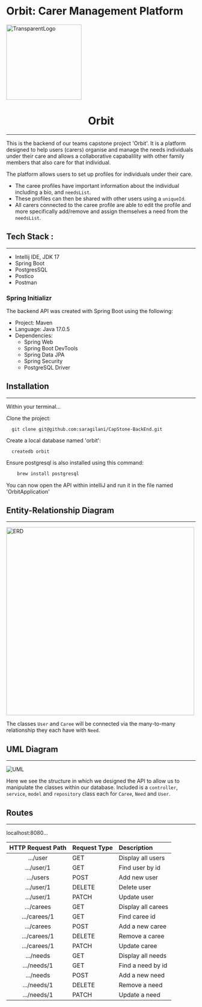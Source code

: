 # Orbit: Carer Management Platform
<img alt="TransparentLogo" src="https://user-images.githubusercontent.com/68750584/219557422-e9f048b4-2910-4c5b-b724-faf8792d4d9c.png" height="200"/>
<h1 align="center" >Orbit</h1>

---

This is the backend of our teams capstone project 'Orbit'. It is a platform designed to help users (carers) organise and manage the needs individuals under their care and allows a collaborative capabalility with other family members that also care for that individual.

The platform allows users to set up profiles for individuals under their care. 
- The caree profiles have important information about the individual including a bio, and `needsList`.
- These profiles can then be shared with other users using a `uniqueId`. 
- All carers connected to the caree profile are able to edit the profile and more specifically add/remove and assign themselves a need from the `needsList`.
## Tech Stack :

---
- Intellij IDE, JDK 17
- Spring Boot
- PostgresSQL
- Postico
- Postman


### Spring Initializr

The backend API was created with Spring Boot using the following:

- Project: Maven
- Language: Java 17.0.5
- Dependencies:
  - Spring Web
  - Spring Boot DevTools 
  - Spring Data JPA
  - Spring Security
  - PostgreSQL Driver

## Installation 

---
Within your terminal...

Clone the project:

```
  git clone git@github.com:saragilani/CapStone-BackEnd.git
```
Create a local database named 'orbit':
```
  createdb orbit
```
Ensure postgresql is also installed using this command:
```a
    brew install postgresql
```

You can now open the API within intelliJ and run it in the file named 'OrbitApplication'

## Entity-Relationship Diagram

---

<img alt="ERD" src="https://user-images.githubusercontent.com/68750584/219558606-b2867198-30b5-484f-85ab-77b9b6ad332d.png" height="500"/>

The classes `User` and `Caree` will be connected via the many-to-many relationship they each have with `Need`.

## UML Diagram

---

<img alt="UML" src="https://user-images.githubusercontent.com/68750584/219558998-030767ec-eca4-4c51-808f-b25966e0f809.png"/>

Here we see the structure in which we designed the API to allow us to manipulate the classes within our database. Included is a `controller`, `service`, `model` and `repository` class each for `Caree`, `Need` and `User`. 

## Routes 

---
 localhost:8080...

| HTTP Request Path | Request Type | Description        |
|:-----------------:|:-------------|:-------------------|
|     .../user      | GET          | Display all users  |
|    .../user/1     | GET          | Find user by id    |
|     .../users     | POST         | Add new user       |
|    .../user/1     | DELETE       | Delete user        |
|    .../user/1     | PATCH        | Update user        |
|    .../carees     | GET          | Display all carees |
|   .../carees/1    | GET          | Find caree id      |
|    .../carees     | POST         | Add a new caree    |
|   .../carees/1    | DELETE       | Remove a caree     |
|   .../carees/1    | PATCH        | Update caree       |
|     .../needs     | GET          | Display all needs  |
|    .../needs/1    | GET          | Find a need by id  |
|     .../needs     | POST         | Add a new need     |
|    .../needs/1    | DELETE       | Remove a need      |
|    .../needs/1    | PATCH        | Update a need      |

